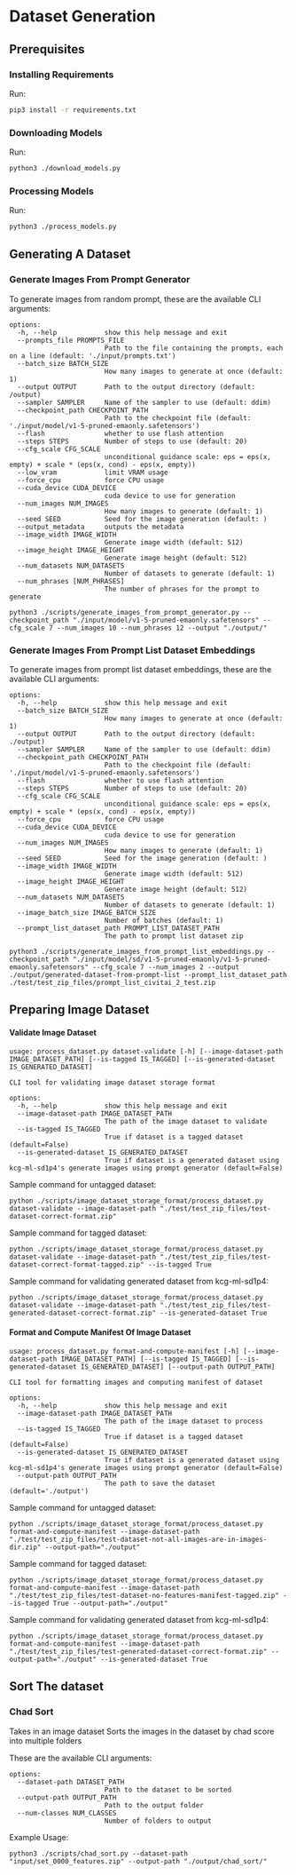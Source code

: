 # Dataset Generation

## Prerequisites

### Installing Requirements
Run: 
```bash
pip3 install -r requirements.txt
```

### Downloading Models
Run: 
```bash
python3 ./download_models.py
```

### Processing Models
Run: 
```bash
python3 ./process_models.py
```

## Generating A Dataset

### Generate Images From Prompt Generator

To generate images from random prompt, these are the available CLI arguments:

```
options:
  -h, --help            show this help message and exit
  --prompts_file PROMPTS_FILE
                        Path to the file containing the prompts, each on a line (default: './input/prompts.txt')
  --batch_size BATCH_SIZE
                        How many images to generate at once (default: 1)
  --output OUTPUT       Path to the output directory (default: /output)
  --sampler SAMPLER     Name of the sampler to use (default: ddim)
  --checkpoint_path CHECKPOINT_PATH
                        Path to the checkpoint file (default: './input/model/v1-5-pruned-emaonly.safetensors')
  --flash               whether to use flash attention
  --steps STEPS         Number of steps to use (default: 20)
  --cfg_scale CFG_SCALE
                        unconditional guidance scale: eps = eps(x, empty) + scale * (eps(x, cond) - eps(x, empty))
  --low_vram            limit VRAM usage
  --force_cpu           force CPU usage
  --cuda_device CUDA_DEVICE
                        cuda device to use for generation
  --num_images NUM_IMAGES
                        How many images to generate (default: 1)
  --seed SEED           Seed for the image generation (default: )
  --output_metadata     outputs the metadata
  --image_width IMAGE_WIDTH
                        Generate image width (default: 512)
  --image_height IMAGE_HEIGHT
                        Generate image height (default: 512)
  --num_datasets NUM_DATASETS
                        Number of datasets to generate (default: 1)
  --num_phrases [NUM_PHRASES]
                        The number of phrases for the prompt to generate
```

``` shell
python3 ./scripts/generate_images_from_prompt_generator.py --checkpoint_path "./input/model/v1-5-pruned-emaonly.safetensors" --cfg_scale 7 --num_images 10 --num_phrases 12 --output "./output/"
```

### Generate Images From Prompt List Dataset Embeddings

To generate images from prompt list dataset embeddings, these are the available CLI arguments:

```
options:
  -h, --help            show this help message and exit
  --batch_size BATCH_SIZE
                        How many images to generate at once (default: 1)
  --output OUTPUT       Path to the output directory (default: ./output)
  --sampler SAMPLER     Name of the sampler to use (default: ddim)
  --checkpoint_path CHECKPOINT_PATH
                        Path to the checkpoint file (default: './input/model/v1-5-pruned-emaonly.safetensors')
  --flash               whether to use flash attention
  --steps STEPS         Number of steps to use (default: 20)
  --cfg_scale CFG_SCALE
                        unconditional guidance scale: eps = eps(x, empty) + scale * (eps(x, cond) - eps(x, empty))
  --force_cpu           force CPU usage
  --cuda_device CUDA_DEVICE
                        cuda device to use for generation
  --num_images NUM_IMAGES
                        How many images to generate (default: 1)
  --seed SEED           Seed for the image generation (default: )
  --image_width IMAGE_WIDTH
                        Generate image width (default: 512)
  --image_height IMAGE_HEIGHT
                        Generate image height (default: 512)
  --num_datasets NUM_DATASETS
                        Number of datasets to generate (default: 1)
  --image_batch_size IMAGE_BATCH_SIZE
                        Number of batches (default: 1)
  --prompt_list_dataset_path PROMPT_LIST_DATASET_PATH
                        The path to prompt list dataset zip
```

``` shell
python3 ./scripts/generate_images_from_prompt_list_embeddings.py --checkpoint_path "./input/model/sd/v1-5-pruned-emaonly/v1-5-pruned-emaonly.safetensors" --cfg_scale 7 --num_images 2 --output ./output/generated-dataset-from-prompt-list --prompt_list_dataset_path ./test/test_zip_files/prompt_list_civitai_2_test.zip 
```

## Preparing Image Dataset
#### Validate Image Dataset
```
usage: process_dataset.py dataset-validate [-h] [--image-dataset-path IMAGE_DATASET_PATH] [--is-tagged IS_TAGGED] [--is-generated-dataset IS_GENERATED_DATASET]

CLI tool for validating image dataset storage format

options:
  -h, --help            show this help message and exit
  --image-dataset-path IMAGE_DATASET_PATH
                        The path of the image dataset to validate
  --is-tagged IS_TAGGED
                        True if dataset is a tagged dataset (default=False)
  --is-generated-dataset IS_GENERATED_DATASET
                        True if dataset is a generated dataset using kcg-ml-sd1p4's generate images using prompt generator (default=False)

```

Sample command for untagged dataset: 

    python ./scripts/image_dataset_storage_format/process_dataset.py dataset-validate --image-dataset-path "./test/test_zip_files/test-dataset-correct-format.zip"

Sample command for tagged dataset: 

    python ./scripts/image_dataset_storage_format/process_dataset.py dataset-validate --image-dataset-path "./test/test_zip_files/test-dataset-correct-format-tagged.zip" --is-tagged True

Sample command for validating generated dataset from kcg-ml-sd1p4: 

    python ./scripts/image_dataset_storage_format/process_dataset.py dataset-validate --image-dataset-path "./test/test_zip_files/test-generated-dataset-correct-format.zip" --is-generated-dataset True


#### Format and Compute Manifest Of Image Dataset
```
usage: process_dataset.py format-and-compute-manifest [-h] [--image-dataset-path IMAGE_DATASET_PATH] [--is-tagged IS_TAGGED] [--is-generated-dataset IS_GENERATED_DATASET] [--output-path OUTPUT_PATH]

CLI tool for formatting images and computing manifest of dataset

options:
  -h, --help            show this help message and exit
  --image-dataset-path IMAGE_DATASET_PATH
                        The path of the image dataset to process
  --is-tagged IS_TAGGED
                        True if dataset is a tagged dataset (default=False)
  --is-generated-dataset IS_GENERATED_DATASET
                        True if dataset is a generated dataset using kcg-ml-sd1p4's generate images using prompt generator (default=False)
  --output-path OUTPUT_PATH
                        The path to save the dataset (default='./output')
```

Sample command for untagged dataset: 

    python ./scripts/image_dataset_storage_format/process_dataset.py format-and-compute-manifest --image-dataset-path "./test/test_zip_files/test-dataset-not-all-images-are-in-images-dir.zip" --output-path="./output"

Sample command for tagged dataset: 

    python ./scripts/image_dataset_storage_format/process_dataset.py format-and-compute-manifest --image-dataset-path "./test/test_zip_files/test-dataset-no-features-manifest-tagged.zip" --is-tagged True --output-path="./output"

Sample command for validating generated dataset from kcg-ml-sd1p4: 

    python ./scripts/image_dataset_storage_format/process_dataset.py format-and-compute-manifest --image-dataset-path "./test/test_zip_files/test-generated-dataset-correct-format.zip" --output-path="./output" --is-generated-dataset True

## Sort The dataset
### Chad Sort

Takes in an image dataset
Sorts the images in the dataset by chad score into multiple folders

These are the available CLI arguments:

```
options:
  --dataset-path DATASET_PATH
                        Path to the dataset to be sorted
  --output-path OUTPUT_PATH
                        Path to the output folder
  --num-classes NUM_CLASSES
                        Number of folders to output
```

Example Usage:

``` shell
python3 ./scripts/chad_sort.py --dataset-path "input/set_0000_features.zip" --output-path "./output/chad_sort/"
```
